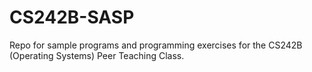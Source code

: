 # CS242B-SASP
Repo for sample programs and programming exercises for the CS242B (Operating Systems) Peer Teaching Class.
